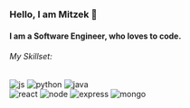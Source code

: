 ### Hello, I am Mitzek 👋

<h4> I am a Software Engineer, who loves to code. </h4>

<div>
  <h6> My Skillset: </h6>
 
<img src="https://img.shields.io/badge/JavaScript-yellow?logo=javascript&logoColor=white" alt="js"/>
<img src="https://img.shields.io/badge/Python-blue?logo=python&logoColor=yellow" alt="python"/>
<img src="https://img.shields.io/badge/Java-orange?logo=java&logoColor=blue" alt="java"/>
<br>
<img src="https://img.shields.io/badge/React-black?style=flat&logo=react&logoColor=blue&color=black" alt="react"/>
<img src="https://img.shields.io/badge/NodeJS-darkgreen?style=flat&logo=node.js&logoColor=white" alt="node"/>
<img src="https://img.shields.io/badge/ExpressJS-gray?style=flat&logo=express&logoColor=yellow" alt="express"/>
<img src="https://img.shields.io/badge/MongoDB-black?style=flat&logo=mongoDB&logoColor=green" alt="mongo"/>




</div>

<!--
**Mitzek/mitzek** is a ✨ _special_ ✨ repository because its `README.md` (this file) appears on your GitHub profile.

Here are some ideas to get you started:

- 🔭 I’m currently working on ...
- 🌱 I’m currently learning ...
- 👯 I’m looking to collaborate on ...
- 🤔 I’m looking for help with ...
- 💬 Ask me about ...
- 📫 How to reach me: ...
- 😄 Pronouns: ...
- ⚡ Fun fact: ...
-->
